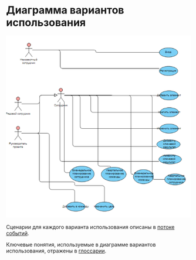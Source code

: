 # Диаграмма вариантов использования

![Диаграмма вариантов использования](https://github.com/andreyscherbin/trtpo-employee-monitoring-2019/blob/master/Images/System%20Design/UseCase.PNG)

Сценарии для каждого варианта использования описаны в [потоке событий](https://github.com/andreyscherbin/trtpo-employee-monitoring-2019/blob/master/System%20Project/UseCase/Flow%20of%20Events.md).

Ключевые понятия, используемые в диаграмме вариантов использования, отражены в [глоссарии](https://github.com/andreyscherbin/trtpo-employee-monitoring-2019/blob/master/System%20Project/UseCase/Glossarium.md). 
